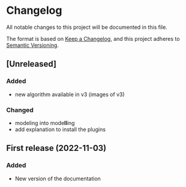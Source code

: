 
# Changelog

All notable changes to this project will be documented in this file.

The format is based on [Keep a Changelog](https://keepachangelog.com/en/1.1.0/), and this project adheres
to [Semantic Versioning](https://semver.org/spec/v2.0.0.html).


## [Unreleased]

### Added

* new algorithm available in v3 (images of v3)

### Changed

* modeling into mode**ll**ing
* add explanation to install the plugins


## First release (2022-11-03)

### Added

- New version of the documentation


